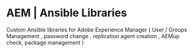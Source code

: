 # AEM | Ansible Libraries
Custom Ansible libraries for Adobe Experience Manager ( User / Groups Management , password change , replication agent creation , AEMup check, package management )
